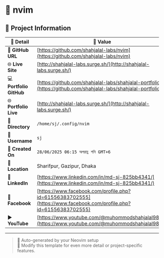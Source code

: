 # 🌟 nvim

## 📂 Project Information

| 📝 **Detail**           | 📌 **Value**                                                              |
|------------------------|---------------------------------------------------------------------------|
| 🔗 **GitHub URL**       | [https://github.com/shahjalal-labs/nvim](https://github.com/shahjalal-labs/nvim)                                                                  |
| 🌐 **Live Site**        | [http://shahjalal-labs.surge.sh/](http://shahjalal-labs.surge.sh/)                                                                  |
| 💻 **Portfolio GitHub** | [https://github.com/shahjalal-labs/shahjalal-portfolio](https://github.com/shahjalal-labs/shahjalal-portfolio)                                                                  |
| 🌐 **Portfolio Live**   | [http://shahjalal-labs.surge.sh/](http://shahjalal-labs.surge.sh/)                                                                  |
| 📁 **Directory**        | `/home/sj/.config/nvim`                                                                      |
| 👤 **Username**         | `sj`                                                                      |
| 📅 **Created On**       | `28/06/2025 06:15 অপরাহ্ণ শনি GMT+6`                                                                      |
| 📍 **Location**         | Sharifpur, Gazipur, Dhaka                                                                        |
| 💼 **LinkedIn**         | [https://www.linkedin.com/in/md-sj-825bb4341/](https://www.linkedin.com/in/md-sj-825bb4341/)                                                                  |
| 📘 **Facebook**         | [https://www.facebook.com/profile.php?id=61556383702555](https://www.facebook.com/profile.php?id=61556383702555)                                                                  |
| ▶️ **YouTube**          | [https://www.youtube.com/@muhommodshahjalal9811](https://www.youtube.com/@muhommodshahjalal9811)                                                                  |

---

> 🚀 Auto-generated by your Neovim setup  
> 🧠 Modify this template for even more detail or project-specific features.
